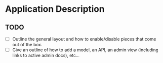 # Application Description

## TODO

 - [ ] Outline the general layout and how to enable/disable pieces that come out of the box.
 - [ ] Give an outline of how to add a model, an API, an admin view (including links to active admin docs), etc...
